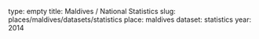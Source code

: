 type: empty
title: Maldives / National Statistics
slug: places/maldives/datasets/statistics
place: maldives
dataset: statistics
year: 2014
